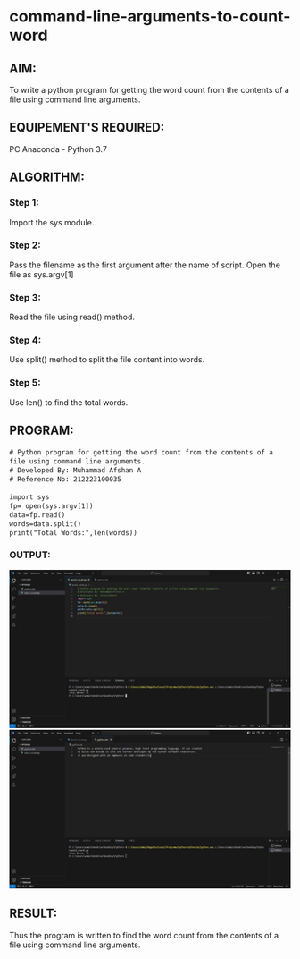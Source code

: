 # command-line-arguments-to-count-word
## AIM:
To write a python program for getting the word count from the contents of a file using command line arguments.
## EQUIPEMENT'S REQUIRED: 
PC
Anaconda - Python 3.7
## ALGORITHM: 
### Step 1:
 Import the sys module.

### Step 2: 
Pass the filename as the first argument after the name of script. Open the file as sys.argv[1]

### Step 3: 
Read the file using read() method.

### Step 4: 
Use split() method to split the file content into words.

### Step 5:
 Use len() to find the total words.


## PROGRAM:
```
# Python program for getting the word count from the contents of a file using command line arguments.
# Developed By: Muhammad Afshan A
# Reference No: 212223100035

import sys
fp= open(sys.argv[1])
data=fp.read()
words=data.split()
print("Total Words:",len(words))

```
### OUTPUT:
![Alt text](cmdcode.png)
![Alt text](cmdtextfile.png)

## RESULT:
Thus the program is written to find the word count from the contents of a file using command line arguments.
